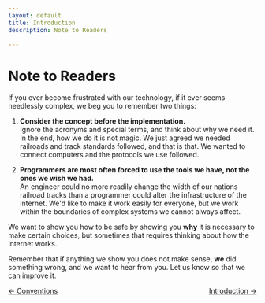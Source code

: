 ```yaml
---
layout: default
title: Introduction
description: Note to Readers

---
```

# Note to Readers

If you ever become frustrated with our technology, if it ever seems needlessly
complex, we beg you to remember two things:

1. **Consider the concept before the implementation.**  
   Ignore the acronyms and special terms, and think about why we need it. In the
   end, how we do it is not magic. We just agreed we needed railroads and track
   standards followed, and that is that. We wanted to connect computers and
   the protocols we use followed.

2. **Programmers are most often forced to use the tools we have, not the ones
   we wish we had.**  
   An engineer could no more readily change the width of our nations railroad
   tracks than a programmer could alter the infrastructure of the internet.
   We'd like to make it work easily for everyone, but we work within the
   boundaries of complex systems we cannot always affect.


We want to show you how to be safe by showing you **why** it is necessary to
make certain choices, but sometimes that requires thinking about how the
internet works.

Remember that if anything we show you does not make sense, **we** did something
wrong, and we want to hear from you. Let us know so that we can improve it.



 <span style="float:left;"> 
<a href="./conventions.html ">← Conventions</a>
  </span> 
 <span style="float:right;">
  <a href="./password_introduction.html  ">Introduction →</a>
  </span> 
<br />
<br />

